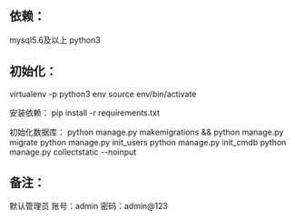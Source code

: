 

依赖：
-----
mysql5.6及以上
python3


初始化：
-----
virtualenv -p python3 env
source env/bin/activate

安装依赖：
pip install -r requirements.txt

初始化数据库：
python manage.py makemigrations && python manage.py migrate
python manage.py init_users
python manage.py init_cmdb
python manage.py collectstatic --noinput


备注：
-----
默认管理员
账号：admin 
密码：admin@123
